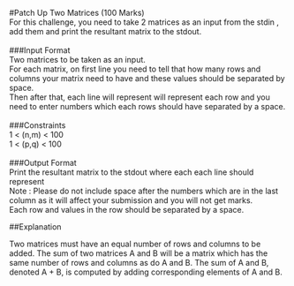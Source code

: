 
#Patch Up Two Matrices (100 Marks) <br/>
For this challenge, you need to take 2 matrices as an input from the stdin , add them and print the resultant matrix to the stdout.<br/>
<br/>
###Input Format<br/>
Two matrices to be taken as an input. <br/>
For each matrix, on first line you need to tell that how many rows and columns your matrix need to have and these values should be separated by space. <br/>
Then after that, each line will represent will represent each row and you need to enter numbers which each rows should have separated by a space. <br/>
<br/>
###Constraints<br/>
1 <  (n,m) < 100<br/>
1 <  (p,q) < 100<br/>
<br/>
###Output Format<br/>
Print the resultant matrix to the stdout where each each line should represent <br/>
Note : Please do not include space after the numbers which are in the last column as it will affect your submission and you will not get marks. <br/>
Each row and values in the row should be separated by a space. <br/>


##Explanation<br/>

Two matrices must have an equal number of rows and columns to be added. The sum of two matrices A and B will be a matrix which has the same number of rows and columns as do A and B. The sum of A and B, denoted A + B, is computed by adding corresponding elements of A and B. <br/>